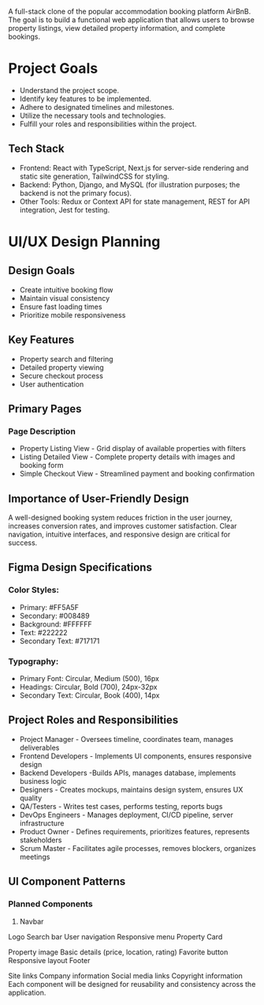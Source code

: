 A full-stack clone of the popular accommodation booking platform AirBnB. The goal is to build a functional web application that allows users to browse property listings, view detailed property information, and complete bookings.

# Project Goals
+ Understand the project scope.
+ Identify key features to be implemented.
+ Adhere to designated timelines and milestones.
+ Utilize the necessary tools and technologies.
+ Fulfill your roles and responsibilities within the project.

## Tech Stack
+ Frontend: React with TypeScript, Next.js for server-side rendering and static site generation, TailwindCSS for styling.
+ Backend: Python, Django, and MySQL (for illustration purposes; the backend is not the primary focus).
+ Other Tools: Redux or Context API for state management, REST for API integration, Jest for testing.

# UI/UX Design Planning
## Design Goals
+ Create intuitive booking flow
+ Maintain visual consistency
+ Ensure fast loading times
+ Prioritize mobile responsiveness

## Key Features
+ Property search and filtering
+ Detailed property viewing
+ Secure checkout process
+ User authentication
## Primary Pages
### Page	Description
+ Property Listing View	- Grid display of available properties with filters
+ Listing Detailed View	- Complete property details with images and booking form
+ Simple Checkout View - Streamlined payment and booking confirmation
## Importance of User-Friendly Design
A well-designed booking system reduces friction in the user journey, increases conversion 
rates, and improves customer satisfaction. Clear navigation, intuitive interfaces, and responsive design 
are critical for success.

## Figma Design Specifications
### Color Styles:
+ Primary: #FF5A5F
+ Secondary: #008489
+ Background: #FFFFFF
+ Text: #222222
+ Secondary Text: #717171
### Typography:
+ Primary Font: Circular, Medium (500), 16px
+ Headings: Circular, Bold (700), 24px-32px
+ Secondary Text: Circular, Book (400), 14px

## Project Roles and Responsibilities
+ Project Manager -	Oversees timeline, coordinates team, manages deliverables
+ Frontend Developers	- Implements UI components, ensures responsive design
+ Backend Developers	-Builds APIs, manages database, implements business logic
+ Designers	- Creates mockups, maintains design system, ensures UX quality
+ QA/Testers	- Writes test cases, performs testing, reports bugs
+ DevOps Engineers - Manages deployment, CI/CD pipeline, server infrastructure
+ Product Owner	- Defines requirements, prioritizes features, represents stakeholders
+ Scrum Master - Facilitates agile processes, removes blockers, organizes meetings

## UI Component Patterns
### Planned Components
1. Navbar

Logo
Search bar
User navigation
Responsive menu
Property Card

Property image
Basic details (price, location, rating)
Favorite button
Responsive layout
Footer

Site links
Company information
Social media links
Copyright information
Each component will be designed for reusability and consistency across the application.


